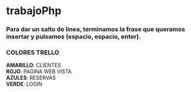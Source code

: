 # trabajoPhp  
### Para dar un salto de linea, terminamos la frase que queramos insertar y pulsamos (espacio, espacio, enter).  
 ### COLORES TRELLO 
 **AMARILLO**: CLIENTES  
 **ROJO**: PAGINA WEB VISTA  
 **AZULES**: RESERVAS  
 **VERDE**: LOGIN  